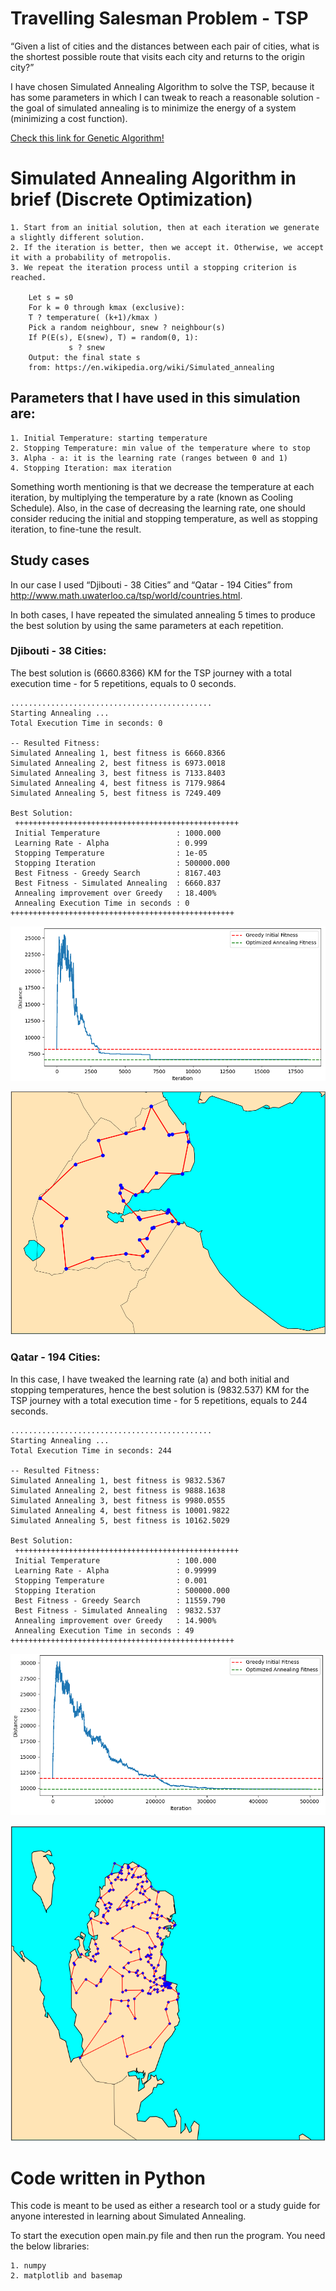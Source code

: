 # Travelling Salesman Problem - TSP
“Given a list of cities and the distances between each pair of cities, what is the shortest possible route that visits each city and returns to the origin city?”

I have chosen Simulated Annealing Algorithm to solve the TSP, because it has some parameters in which I can tweak to reach a reasonable solution - the goal of simulated annealing is to minimize the energy of a system (minimizing a cost function).

[Check this link for Genetic Algorithm!](https://github.com/FawazQutami/Genetic-Algorithm/tree/master)
	
# Simulated Annealing Algorithm in brief (Discrete Optimization)
	1. Start from an initial solution, then at each iteration we generate a slightly different solution. 
	2. If the iteration is better, then we accept it. Otherwise, we accept it with a probability of metropolis.
	3. We repeat the iteration process until a stopping criterion is reached.
	
		Let s = s0
		For k = 0 through kmax (exclusive):
		T ? temperature( (k+1)/kmax )
		Pick a random neighbour, snew ? neighbour(s)
		If P(E(s), E(snew), T) = random(0, 1):
				 s ? snew
		Output: the final state s
		from: https://en.wikipedia.org/wiki/Simulated_annealing
		
## Parameters that I have used in this simulation are:
	1. Initial Temperature: starting temperature 
	2. Stopping Temperature: min value of the temperature where to stop
	3. Alpha - a: it is the learning rate (ranges between 0 and 1)
	4. Stopping Iteration: max iteration 
	
Something worth mentioning is that we decrease the temperature at each iteration, by multiplying the temperature by a rate (known as Cooling Schedule).
Also, in the case of decreasing the learning rate, one should consider reducing the initial and stopping temperature, as well as stopping iteration, to fine-tune the result.

## Study cases 
In our case I used “Djibouti - 38 Cities” and “Qatar - 194 Cities” from http://www.math.uwaterloo.ca/tsp/world/countries.html.

In both cases, I have repeated the simulated annealing 5 times to produce the best solution by using the same parameters at each repetition. 

### Djibouti - 38 Cities:
The best solution is (6660.8366) KM for the TSP journey with a total execution time - for 5 repetitions, equals to 0 seconds.

	.............................................
	Starting Annealing ...
	Total Execution Time in seconds: 0

	-- Resulted Fitness:
	Simulated Annealing 1, best fitness is 6660.8366
	Simulated Annealing 2, best fitness is 6973.0018
	Simulated Annealing 3, best fitness is 7133.8403
	Simulated Annealing 4, best fitness is 7179.9864
	Simulated Annealing 5, best fitness is 7249.409

	Best Solution: 
	 ++++++++++++++++++++++++++++++++++++++++++++++++++
	 Initial Temperature                 : 1000.000
	 Learning Rate - Alpha               : 0.999
	 Stopping Temperature                : 1e-05
	 Stopping Iteration                  : 500000.000
	 Best Fitness - Greedy Search        : 8167.403 
	 Best Fitness - Simulated Annealing  : 6660.837
	 Annealing improvement over Greedy   : 18.400%
	 Annealing Execution Time in seconds : 0
	++++++++++++++++++++++++++++++++++++++++++++++++++
	
![The fitness curves](/images/dj_fitnessCurve.png)

![Best Route](/images/dj_routeCurve.png)

### Qatar - 194 Cities:
In this case, I have tweaked the learning rate (a) and both initial and stopping temperatures, hence the best solution is (9832.537) KM for the TSP journey with a total execution time - for 5 repetitions, equals to 244 seconds.
	
	.............................................
	Starting Annealing ...
	Total Execution Time in seconds: 244

	-- Resulted Fitness:
	Simulated Annealing 1, best fitness is 9832.5367
	Simulated Annealing 2, best fitness is 9888.1638
	Simulated Annealing 3, best fitness is 9980.0555
	Simulated Annealing 4, best fitness is 10001.9822
	Simulated Annealing 5, best fitness is 10162.5029

	Best Solution: 
	 ++++++++++++++++++++++++++++++++++++++++++++++++++
	 Initial Temperature                 : 100.000
	 Learning Rate - Alpha               : 0.99999
	 Stopping Temperature                : 0.001
	 Stopping Iteration                  : 500000.000
	 Best Fitness - Greedy Search        : 11559.790 
	 Best Fitness - Simulated Annealing  : 9832.537
	 Annealing improvement over Greedy   : 14.900%
	 Annealing Execution Time in seconds : 49
	++++++++++++++++++++++++++++++++++++++++++++++++++

![The fitness curves](/images/qa_fitnessCurve.png)

![Best Route](/images/qa_routeCurve.png)
	
# Code written in Python
This code is meant to be used as either a research tool or a study guide for anyone interested in learning about Simulated Annealing.  
 
To start the execution open main.py file and then run the program.
You need the below libraries:

	1. numpy
	2. matplotlib and basemap
 
